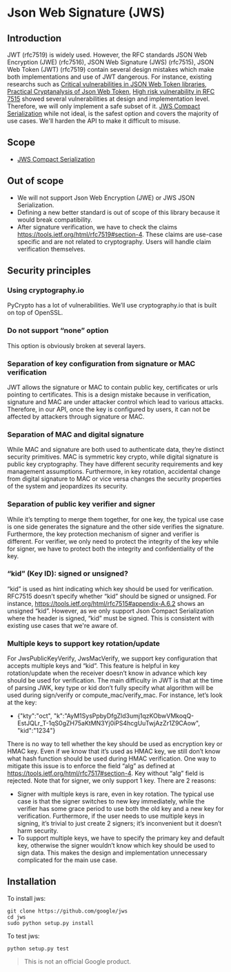 # Json Web Signature (JWS)
  
## Introduction
JWT (rfc7519) is widely used. However, the RFC standards JSON Web Encryption (JWE) (rfc7516), JSON Web Signature (JWS) (rfc7515), JSON Web Token (JWT) (rfc7519) contain several design mistakes which make both implementations and use of JWT dangerous. For instance, existing researchs such as [Critical vulnerabilities in JSON Web Token libraries](https://auth0.com/blog/critical-vulnerabilities-in-json-web-token-libraries/), [Practical Cryptanalysis of Json Web Token](https://rwc.iacr.org/2017/Slides/nguyen.quan.pdf), [High risk vulnerability in RFC 7515](https://mailarchive.ietf.org/arch/msg/jose/gQU_C_QURVuwmy-Q2qyVwPLQlcg) showed several vulnerabilities at design and implementation level. Therefore, we will only implement a safe subset of it. [JWS Compact Serialization](https://tools.ietf.org/html/rfc7515#section-7.1) while not ideal, is the safest option and covers the majority of use cases. We'll harden the API to make it difficult to misuse.

## Scope
 * [JWS Compact Serialization](https://tools.ietf.org/html/rfc7515#section-7.1)

## Out of scope
 * We will not support Json Web Encryption (JWE) or JWS JSON Serialization. 
 * Defining a new better standard is out of scope of this library because it would break compatibility.
 * After signature verification, we have to check the claims https://tools.ietf.org/html/rfc7519#section-4. These claims are use-case specific and are not related to cryptography. Users will handle claim verification themselves.

## Security principles

### Using cryptography.io
PyCrypto has a lot of vulnerabilities. We’ll use cryptography.io that is built on top of OpenSSL.

### Do not support “none” option
This option is obviously broken at several layers.

### Separation of key configuration from signature or MAC verification
JWT allows the signature or MAC to contain public key, certificates or urls pointing to certificates. This is a design mistake because in verification, signature and MAC are under attacker control which lead to various attacks.
Therefore, in our API, once the key is configured by users, it can not be affected by attackers through signature or MAC.

### Separation of MAC and digital signature
While MAC and signature are both used to authenticate data, they’re distinct security primitives. MAC is symmetric key crypto, while digital signature is public key cryptography. They have different security requirements and key management assumptions. Furthermore, in key rotation, accidental change from digital signature to MAC or vice versa changes the security properties of the system and jeopardizes its security.

### Separation of public key verifier and signer
While it’s tempting to merge them together, for one key, the typical use case is one side generates the signature and the other side verifies the signature. Furthermore, the key protection mechanism of signer and verifier is different. For verifier, we only need to protect the integrity of the key while for signer, we have to protect both the integrity and confidentiality of the key.

### “kid” (Key ID): signed or unsigned?
“kid” is used as hint indicating which key should be used for verification. RFC7515 doesn’t specify whether “kid” should be signed or unsigned. For instance, https://tools.ietf.org/html/rfc7515#appendix-A.6.2 shows an unsigned “kid”. However, as we only support Json Compact Serialization where the header is signed, “kid” must be signed. This is consistent with existing use cases that we're aware of.

### Multiple keys to support key rotation/update
For JwsPublicKeyVerify, JwsMacVerify, we support key configuration that accepts multiple keys and “kid”. This feature is helpful in key rotation/update when the receiver doesn’t know in advance which key should be used for verification.
The main difficulty in JWT is that at the time of parsing JWK, key type or kid don’t fully specify what algorithm will be used during sign/verify or compute_mac/verify_mac. For instance, let’s look at the key:

  * {"kty":"oct", "k":"AyM1SysPpbyDfgZld3umj1qzKObwVMkoqQ-EstJQLr_T-1qS0gZH75aKtMN3Yj0iPS4hcgUuTwjAzZr1Z9CAow", "kid":"1234"}

There is no way to tell whether the key should be used as encryption key or HMAC key. Even if we know that it’s used as HMAC key, we still don’t know what hash function should be used during HMAC verification. One way to mitigate this issue is to enforce the field “alg” as defined at https://tools.ietf.org/html/rfc7517#section-4. Key without “alg” field is rejected. 
Note that for signer, we only support 1 key. There are 2 reasons:

 * Signer with multiple keys is rare, even in key rotation. The typical use case is that the signer switches to new key immediately, while the verifier has some grace period to use both the old key and a new key for verification. Furthermore, if the user needs to use multiple keys in signing, it’s trivial to just create 2 signers; it’s inconvenient but it doesn’t harm security.
 * To support multiple keys, we have to specify the primary key and default key, otherwise the signer wouldn’t know which key should be used to sign data. This makes the design and implementation unnecessary complicated for the main use case.

## Installation
To install jws:
```
git clone https://github.com/google/jws
cd jws
sudo python setup.py install
```

To test jws:
```
python setup.py test
```

> This is not an official Google product.

